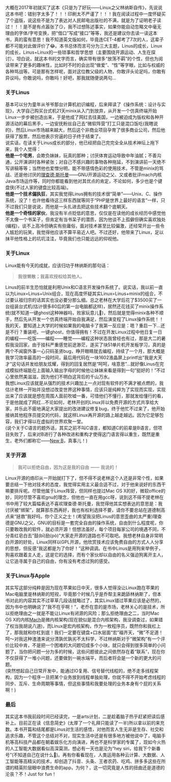 大概在2017年初就买了这本《只是为了好玩——Linux之父林纳斯自传》，先说说这本书吧：错别字太多了！！！印刷太不严谨了！！！我在阅读过程中一度怀疑买了个盗版，说这些不是为了表达对人民邮电出版社的不满，就是为了证明老子读过！！！是不是有点嚣张了😏，我不过想陈述事实，如果你能自动忽略文中毫无理由的字体/字号变换，把“借口”写成“接口”等等，我还是建议你去读一读这本书，真的蛮有意思！我不知道英文版如何，毕竟连CET-4都考了7次的人，这辈子都不可能对此做评价了😂。本书总体而言可分为三大主题，Linus的成长，Linux的成长，Linus+Linux的一些琐事和哲学思想（主要围绕开源运动、人生在探讨）。坦白说，就这本书的文字而言，确实带有很多“放荡不羁”的个性，但也为阅读带来了更多的趣味性，比如时不时的会出现“做爱”、“性”等字眼，比如与权威的各种骂战等。可是那有怎样呢，面对这位教父级的人物，你敢评头论足吗，你敢有异议吗，你敢说吗，你敢吗！好吧，那我就随便说两句...

### 关于Linus
基本可以分为童年从爷爷那台计算机初识编程，后来拜读了《操作系统：设计与实现》，大学自己购买台式机21天minix从入门到放弃，从开发一个仿真终端开始Linux一步步被创造出来，于是他成了网红去往美国，一边被迫成为版权和各种开源活动的幕后黑手，一边安抚粉丝自己去“微软阵营”打工只是混口饭吃(我瞎说的)，然后Linux市场越来越大，然后这个非商业项目孕育了很多商业公司，然后他获得了股票，然后他表示穷逼的日子终于结束了。  
说实话，在读关于Linus成长的部分，他已经把自己完完全全从技术神坛上拖下来，我个人觉得：  
**他是一个宅男**，会欺负妹妹，玩真的那种；讨厌体育运动导致中年油腻；不善沟通，公开演讲时各种紧张；对自己不感兴趣的事物各种拖延，不到演讲前一天绝不写讲稿等等；当然他也爱憎分明，能不带感情色彩的使用技术，不管是minix的骂战、还是他讨厌的[理查德·斯托曼](https://zh.wikipedia.org/wiki/理查德·斯托曼)——GNU开源运动之父、又或者批评mach内核Java市场运作等，同时你都能看到他对其优点的肯定，不论如何，多少也是个键盘侠(不过人家的键盘比较高端)。  
**他是一个技术偏执狂**，其实我觉得Linus拥有的技术很“简单”——Unix、C、操作系统，没了！也许他看待这三样东西就等同于“PHP是世界上最好的语言”一样，只不过我们只是说说，而他是一头扎进去把这些技术翻个底朝天。  
**他是一个奇怪的家伙**，我没有半点贬低的意思，仅仅是在读他的成长经历中感觉他不太像一个书呆子，但肯定有当书呆子的潜质，因为他谈不上孤僻但确实喜欢独处(编程)，谈不上高冷但确实有些庸俗，面对技术甚至比较偏激，还经常开出一些令人尴尬的玩笑，我觉得他应该不算平易近人吧。不过还好，他带来了Linux，足以抹平他性格上的坑坑洼洼，毕竟我们也只能远远的仰视他。

### 关于Linux
Linux能有今天的成就，应该归功于林纳斯的那句话：
> 我很懒散；我喜欢授权给其他人。  

Linus的前半生恐怕就是利用Unix和C语言开发操作系统了。说实话，我以前一直以为Linux=Linus+Unix组合，现在高度怀疑其实Linux=Linus+minix的组合，不过要认祖归宗的话其实也没必要分那么细。总之老林在大学后花了$3500买了一台组装台式机(估计很多80后的第一台电脑都这样)，居然还花钱买了minix操作系统(就不知道一键ghost这种神器吗，败家玩意儿🤣)，然后就是觉得minix各种不顺手，然后先从开发一个仿真终端开始自我满足，然后演变程了Linux操作系统！！我的天，要知道上大学的时候如果我的电脑卡了我第一反应是：嗯？重启一下...还是不行？重装吧，一键ghost，你值得拥有！不过在开发Linux过程中他日复一日的编程——吃饭——编程——睡觉——编程这种状态我曾经也有过，那是大二的暑假我没回家，由于挂科严重感觉前途渺茫，遂买了块51单片机开发板学习，真的是两个不闻窗外事一心只码圣贤bug，睁开眼睛就去编程，持续了一个月，那大概是我学习效率最高的一段时间，最后用代码在一块1602液晶屏上printf出“我是大天才”这句话并发给朋友炫耀，得到的回复居然是“呵呵，啥意思”...就好像Linus在完成模拟终端能在上面输入输出字母的时候他让妹妹来看是得到一句“挺好的！”不过心里依然美滋滋，因为他们不明白这背后的千山万水。  
我想Linux应该就是从强烈的技术兴趣加上一点对现有软件的不满才被点燃的，我估计老林一开始并没想过改变世界这种事情，应该只是纯粹为了实现而实现，实现出来了应该就是想在周围人面前吹嘘一番，可惜他们不懂行，那就发给懂行的看，于是他就成了网红...不论如何，老林开创的Linux并以免费开源的方式共享给大家，并乐此不疲地满足大家提出的改进建议修复bug，终于他忙不过来了，他开始接纳其他程序员提交的代码，就这样Linux再开源的路上越走越远。因为它足够包容，我们才得以在虚拟的世界欢聚一堂。  
(说个关于C语言的题外话，其实之前不叫C语言，都知道C的前辈是B语言，但项目失败了，后来对B进行了各种改进和重构才使得这门语言得以重生，既然是重生，老外们都称它——[New B](http://www.bell-labs.com/usr/dmr/www/chist.html)，真事儿！)

### 关于开源
> 我可以拒绝自由，因为这是我的自由 —— 我说的！

Linux开源的烙印从一开始就打下了，但不得不说老林这个人还是非常个性，如果要总结一下他对技术的态度，我觉得实用主义最合适不过，对于他来说好的东西干嘛要排斥呢。尽管他属于Linux阵营，但同样也提过Mac OS X的好，微软office的妙，同时尽管不喜欢gnu的理念，但他也一直在用gcc呀，说到这不得不提老林在书中用了较大篇幅表达不喜欢理查德·斯托曼，我觉得他其实想表达的意思是：我讨厌被“绑架”，就算那东西再好，我也有权利选择不要，请你不要总站在道德制高点来“拯救”我好吗，你个正义之士！(希望我没把Linus的意思歪曲的太严重)理查德是GNU之父，GNU的目标是一套完全自由的操作系统，自由到什么程度呢，你只要敢改我的软件，就必须开源！但想法虽好，每个项目每家公司的境遇不同，不分青红皂白去“鼓(bī)励(pò)”大家走开源的道路也不可取吧。我想老林自身非常明白开源的好处，Linux同样以GPL开源，他欣赏技术应该免费自由的方式人人分享的思想，但反感“我这都是为了你好！”这种调调。在书中Linus是用狗来举例子，狗喜欢跟着主人走，这是它的选择，而有个家伙却以自由的名义强迫狗离开主人，让它追寻属于自己的自由，你有没有考虑过狗的感受。

### 关于Linux与Apple
其实写这部分纯粹是因为现在苹果如日中天，很多人觉得没让Linux跑在苹果的Mac电脑里是林纳斯的短视，毕竟那个时候几乎是乔帮主来跪舔林纳斯了，但本书对此的内容其实不过草草几段话就略过了，其实Linux错过苹果应该是必然的，因为书中也明确说了“我不在乎啊！”，老乔在意的是市场，老林关心的是技术，所以拒绝理由之一就是不能让Linux有闭源的风险；那么拒绝理由之二，当时Mac OS X的内核[Mach](https://zh.wikipedia.org/wiki/Mach)是微内核架构(现在貌似是混合内核架构，我没调查过，如果错了权当我胡说八道)，而Linux是宏内核架构，作为一枚程序员，既然你和我杠上了，那我就和你杠到底！我们一定要在键盘+口水层面“宏”福齐天，“微”不足道！呵～对我这种渣渣来说分清孰优孰劣不太科学，不过林纳斯对于“微架构”有一个评价比较中肯，不是把一个困难的大问题切成多个小块，就只会得到很多简单的小问题了，当你把问题一分为多的时候，这些问题彼此之间依然存在着“联系”，现在你不仅获得了一堆小问题，还要做到一碗水端平，而后者将会是一个新的更大的问题。  
(突然想起自己日常开发中，能通过IO复用、信号替代线程的，绝不走多线程架构，因为一个程序一旦把某个业务放到线程单独处理，你就不得不开始考虑线程的同步、互斥、生命周期等事情，但这些事情和我要处理的业务本身有个屁的关系啊！)

### 最后
其实这本书我前段时间已经读完，一是arts计划，二是趁着脑子热乎赶紧把读后感补上。目前正在读《信息简史》(太厚了一个礼拜只能读了一半)所以拿以前的来充数。本书开篇和结尾都是Linus对生活的感悟，对他而言人生无非是生存、社交和追求乐趣，不管这个总结对不对，现实生活中还是有很多地方被他说中了，电脑手机等高科技产品都在朝着娱乐化方向演进，再也不是科学家的专属了，现如今火热的人工智能大数据看似高深莫测，想必有一天也是沦为“hey siri，给我下个新番号”(不知道自己在说什么🤦‍)。再有你看看现在，人类运用各种云计算、大数据、人工智能等高精尖的技术，却创造了抖音、头条、王者农药、吃鸡、拼多多这些在所谓的精英阶层眼中浪费生命的app，为何？，这一切究竟是人性的扭曲还是道德的沦丧？不！Just for fun！